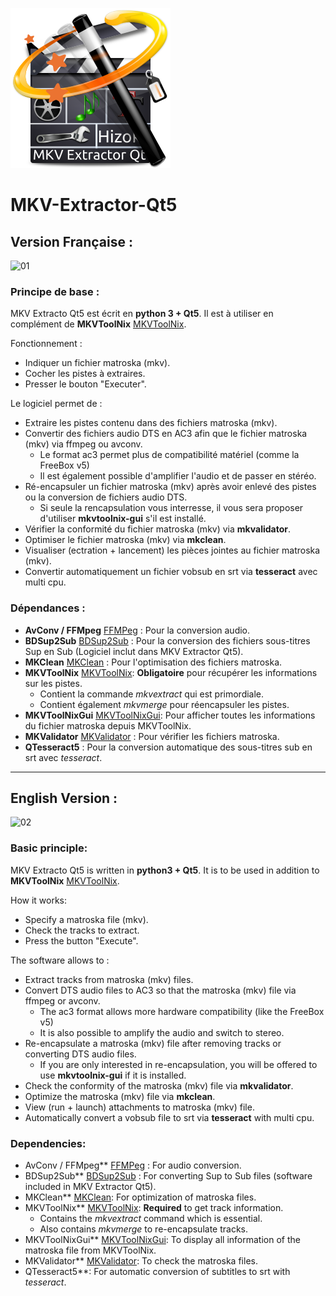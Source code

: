 ![icon](icons/mkv-extractor-qt5.png)
# MKV-Extractor-Qt5

## Version Française :

![01](https://user-images.githubusercontent.com/48289933/138563147-9bf32ec0-674f-4fb1-88b2-377d43b9e5de.png)


### Principe de base :
MKV Extracto Qt5 est écrit en **python 3 + Qt5**.
Il est à utiliser en complément de **MKVToolNix** [MKVToolNix](https://mkvtoolnix.download/index.html).

Fonctionnement :
 - Indiquer un fichier matroska (mkv).
 - Cocher les pistes à extraires.
 - Presser le bouton "Executer".

Le logiciel permet de :
 - Extraire les pistes contenu dans des fichiers matroska (mkv).
 - Convertir des fichiers audio DTS en AC3 afin que le fichier matroska (mkv) via ffmpeg ou avconv.
   - Le format ac3 permet plus de compatibilité matériel (comme la FreeBox v5)
   - Il est également possible d'amplifier l'audio et de passer en stéréo.
 - Ré-encapsuler un fichier matroska (mkv) après avoir enlevé des pistes ou la conversion de fichiers audio DTS.
   - Si seule la rencapsulation vous interresse, il vous sera proposer d'utiliser **mkvtoolnix-gui** s'il est installé.
 - Vérifier la conformité du fichier matroska (mkv) via **mkvalidator**.
 - Optimiser le fichier matroska (mkv) via **mkclean**.
 - Visualiser (ectration + lancement) les pièces jointes au fichier matroska (mkv).
 - Convertir automatiquement un fichier vobsub en srt via **tesseract** avec multi cpu.


### Dépendances :
 - **AvConv / FFMpeg** [FFMPeg](https://ffmpeg.org/) : Pour la conversion audio.
 - **BDSup2Sub** [BDSup2Sub](https://github.com/mjuhasz/BDSup2Sub) : Pour la conversion des fichiers sous-titres Sup en Sub (Logiciel inclut dans MKV Extractor Qt5).
 - **MKClean** [MKClean](https://matroska.org/downloads/mkclean.html) : Pour l'optimisation des fichiers matroska.
 - **MKVToolNix** [MKVToolNix](https://mkvtoolnix.download/index.html): **Obligatoire** pour récupérer les informations sur les pistes.
   - Contient la commande _mkvextract_ qui est primordiale.
   - Contient également _mkvmerge_ pour réencapsuler les pistes.
 - **MKVToolNixGui** [MKVToolNixGui](https://mkvtoolnix.download/index.html): Pour afficher toutes les informations du fichier matroska depuis MKVToolNix.
 - **MKValidator** [MKValidator](https://matroska.org/downloads/mkvalidator.html) : Pour vérifier les fichiers matroska.
 - **QTesseract5** : Pour la conversion automatique des sous-titres sub en srt avec _tesseract_.


*** ***

## English Version :

![02](https://user-images.githubusercontent.com/48289933/138563203-081bf6b5-61d9-49bf-9d32-52494414c5b1.png)


### Basic principle:
MKV Extracto Qt5 is written in **python3 + Qt5**.
It is to be used in addition to **MKVToolNix** [MKVToolNix](https://mkvtoolnix.download/index.html).

How it works:
 - Specify a matroska file (mkv).
 - Check the tracks to extract.
 - Press the button "Execute".

The software allows to :
 - Extract tracks from matroska (mkv) files.
 - Convert DTS audio files to AC3 so that the matroska (mkv) file via ffmpeg or avconv.
   - The ac3 format allows more hardware compatibility (like the FreeBox v5)
   - It is also possible to amplify the audio and switch to stereo.
 - Re-encapsulate a matroska (mkv) file after removing tracks or converting DTS audio files.
   - If you are only interested in re-encapsulation, you will be offered to use **mkvtoolnix-gui** if it is installed.
 - Check the conformity of the matroska (mkv) file via **mkvalidator**.
 - Optimize the matroska (mkv) file via **mkclean**.
 - View (run + launch) attachments to matroska (mkv) file.
 - Automatically convert a vobsub file to srt via **tesseract** with multi cpu.


### Dependencies:
 - AvConv / FFMpeg** [FFMPeg](https://ffmpeg.org/) : For audio conversion.
 - BDSup2Sub** [BDSup2Sub](https://github.com/mjuhasz/BDSup2Sub) : For converting Sup to Sub files (software included in MKV Extractor Qt5).
 - MKClean** [MKClean](https://matroska.org/downloads/mkclean.html): For optimization of matroska files.
 - MKVToolNix** [MKVToolNix](https://mkvtoolnix.download/index.html): **Required** to get track information.
   - Contains the _mkvextract_ command which is essential.
   - Also contains _mkvmerge_ to re-encapsulate tracks.
 - MKVToolNixGui** [MKVToolNixGui](https://mkvtoolnix.download/index.html): To display all information of the matroska file from MKVToolNix.
 - MKValidator** [MKValidator](https://matroska.org/downloads/mkvalidator.html): To check the matroska files.
 - QTesseract5**: For automatic conversion of subtitles to srt with _tesseract_.
